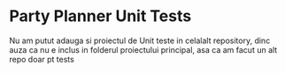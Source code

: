 # Party Planner Unit Tests

Nu am putut adauga si proiectul de Unit teste in celalalt repository, dinc auza ca nu e inclus in folderul proiectului principal, asa ca am facut un alt repo doar pt tests
